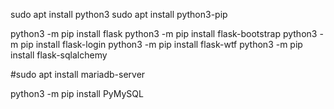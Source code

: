 
sudo apt install python3
sudo apt install python3-pip

python3 -m pip install flask
python3 -m pip install flask-bootstrap
python3 -m pip install flask-login
python3 -m pip install flask-wtf
python3 -m pip install flask-sqlalchemy

#sudo apt install mariadb-server

python3 -m pip install PyMySQL
